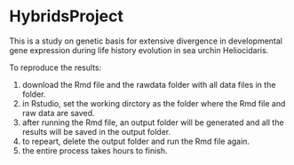# HybridsProject
This is a study on genetic basis for extensive divergence in developmental gene expression during life history evolution in sea urchin Heliocidaris.

To reproduce the results:
1. download the Rmd file and the rawdata folder with all data files in the folder.
2. in Rstudio, set the working dirctory as the folder where the Rmd file and raw data are saved. 
3. after running the Rmd file, an output folder will be generated and all the results will be saved in the output folder.
4. to repeart, delete the output folder and run the Rmd file again. 
5. the entire process takes hours to finish. 
